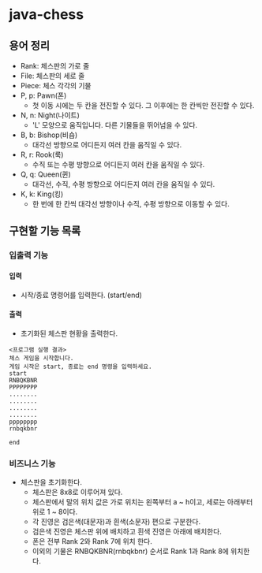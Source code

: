 # java-chess

## 용어 정리

- Rank: 체스판의 가로 줄
- File: 체스판의 세로 줄
- Piece: 체스 각각의 기물
- P, p: Pawn(폰)
    - 첫 이동 시에는 두 칸을 전진할 수 있다. 그 이후에는 한 칸씩만 전진할 수 있다.
- N, n: Night(나이트)
    - 'L' 모양으로 움직입니다. 다른 기물들을 뛰어넘을 수 있다.
- B, b: Bishop(비숍)
    - 대각선 방향으로 어디든지 여러 칸을 움직일 수 있다.
- R, r: Rook(룩)
    - 수직 또는 수평 방향으로 어디든지 여러 칸을 움직일 수 있다.
- Q, q: Queen(퀸)
    - 대각선, 수직, 수평 방향으로 어디든지 여러 칸을 움직일 수 있다.
- K, k: King(킹)
    - 한 번에 한 칸씩 대각선 방향이나 수직, 수평 방향으로 이동할 수 있다.

## 구현할 기능 목록

### 입출력 기능

#### 입력

-  시작/종료 명령어를 입력한다. (start/end)

#### 출력

- 초기화된 체스판 현황을 출력한다.
```text
<프로그램 실행 결과>
체스 게임을 시작합니다.
게임 시작은 start, 종료는 end 명령을 입력하세요.
start
RNBQKBNR
PPPPPPPP
........
........
........
........
pppppppp
rnbqkbnr

end
```

### 비즈니스 기능

- 체스판을 초기화한다.
  - 체스판은 8x8로 이루어져 있다.
  - 체스판에서 말의 위치 값은 가로 위치는 왼쪽부터 a ~ h이고, 세로는 아래부터 위로 1 ~ 8이다.
  - 각 진영은 검은색(대문자)과 흰색(소문자) 편으로 구분한다.
  - 검은색 진영은 체스판 위에 배치하고 흰색 진영은 아래에 배치한다.
  - 폰은 전부 Rank 2와 Rank 7에 위치 한다.
  - 이외의 기물은 RNBQKBNR(rnbqkbnr) 순서로 Rank 1과 Rank 8에 위치한다.
